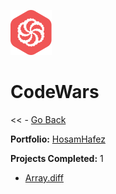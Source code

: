 ![Codewars Icon](codewars.svg)
# CodeWars

<< - [Go Back](../README.md)

**Portfolio:** [HosamHafez](https://www.codewars.com/users/HosamHafez)

**Projects Completed:** 1
- [Array.diff](code.Js)
